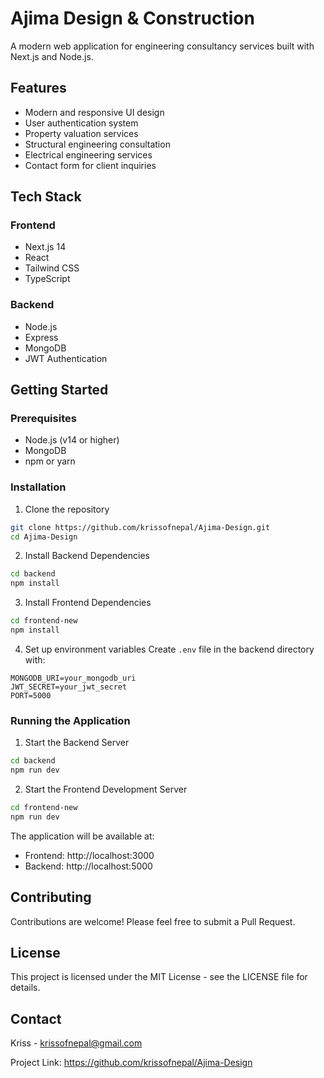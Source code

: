 # Ajima Design & Construction

A modern web application for engineering consultancy services built with Next.js and Node.js.

## Features

- Modern and responsive UI design
- User authentication system
- Property valuation services
- Structural engineering consultation
- Electrical engineering services
- Contact form for client inquiries

## Tech Stack

### Frontend

- Next.js 14
- React
- Tailwind CSS
- TypeScript

### Backend

- Node.js
- Express
- MongoDB
- JWT Authentication

## Getting Started

### Prerequisites

- Node.js (v14 or higher)
- MongoDB
- npm or yarn

### Installation

1. Clone the repository

```bash
git clone https://github.com/krissofnepal/Ajima-Design.git
cd Ajima-Design
```

2. Install Backend Dependencies

```bash
cd backend
npm install
```

3. Install Frontend Dependencies

```bash
cd frontend-new
npm install
```

4. Set up environment variables
   Create `.env` file in the backend directory with:

```
MONGODB_URI=your_mongodb_uri
JWT_SECRET=your_jwt_secret
PORT=5000
```

### Running the Application

1. Start the Backend Server

```bash
cd backend
npm run dev
```

2. Start the Frontend Development Server

```bash
cd frontend-new
npm run dev
```

The application will be available at:

- Frontend: http://localhost:3000
- Backend: http://localhost:5000

## Contributing

Contributions are welcome! Please feel free to submit a Pull Request.

## License

This project is licensed under the MIT License - see the LICENSE file for details.

## Contact

Kriss - krissofnepal@gmail.com

Project Link: https://github.com/krissofnepal/Ajima-Design
